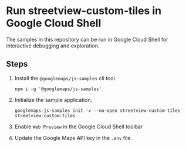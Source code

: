 # Run streetview-custom-tiles in Google Cloud Shell

The samples in this repository can be run in Google Cloud Shell for interactive debugging and exploration.

## Steps

1. Install the `@googlemaps/js-samples` cli tool.

    ```
    npm i -g '@googlemaps/js-samples'
    ```
1. Initialize the sample application. 
    ```
    googlemaps-js-samples init -v --no-open streetview-custom-tiles streetview-custom-tiles
    ```
1. Enable `Web Preview` in the Google Cloud Shell toolbar
1. Update the Google Maps API key in the `.env` file.
